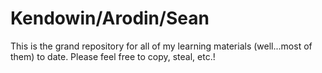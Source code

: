 # Kendowin/Arodin/Sean
This is the grand repository for all of my learning materials (well...most of them) to date. Please feel free to copy, steal, etc.!
